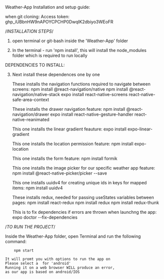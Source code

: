 Weather-App Installation and setup guide:

when git cloning:
Access token: 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

/*INSTALLATION STEPS*/

1. open terminal or git-bash inside the 'Weather-App' folder 

2. In the terminal - run 'npm install', this will install the node_modules folder 
which is required to run locally 

DEPENDENCIES TO INSTALL:

3. Next install these dependences one by one 
	
	These installs the navigation functions required to navigate between screens:
		npm install @react-navigation/native
		npm install @react-navigation/native-stack
		expo install react-native-screens react-native-safe-area-context


	These installs the drawer navigation feature:
		npm install @react-navigation/drawer
		expo install react-native-gesture-handler react-native-reanimated

	This one installs the linear gradient feauture:
		expo install expo-linear-gradient

	This one installs the location permission feature:
		npm install expo-location

	This one installs the form feature:
		npm install formik

	This one installs the image picker for our specific weather app feature:
		npm install @react-native-picker/picker --save

	This one installs uuidv4 for creating unique ids in keys for mapped items: 
		npm install uuidv4

	These installs redux, needed for passing useStates variables between pages:
		npm install react-redux
		npm install redux
		npm install redux-thunk

	This is to fix dependencies if errors are thrown when launchng the app:
		expo doctor --fix-dependencies


/*TO RUN THE PROJECT*/

Inside the Weather-App folder, open Terminal and run the following command:

		npm start

	It will promt you with options to run the app on
	Please select a  for 'android' 
	Running it on a web browser WILL produce an error, 
	as our app is based on android/IOS




